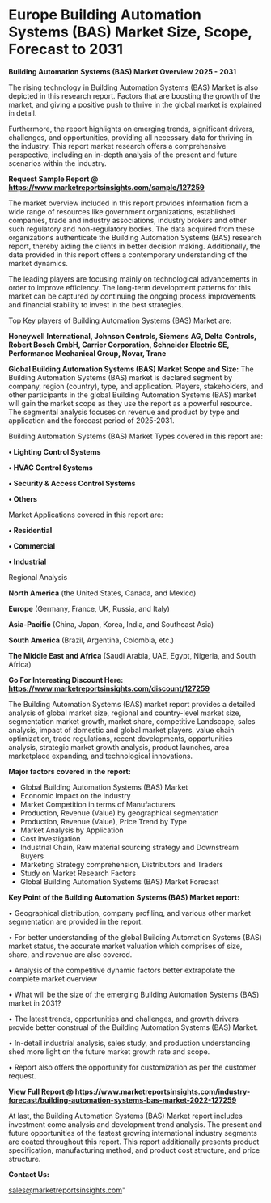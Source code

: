  # Europe Building Automation Systems (BAS) Market Size, Scope, Forecast to 2031

<Strong> Building Automation Systems (BAS) Market Overview 2025 - 2031</strong>

The rising technology in Building Automation Systems (BAS) Market is also depicted in this research report. Factors that are boosting the growth of the market, and giving a positive push to thrive in the global market is explained in detail.

Furthermore, the report highlights on emerging trends, significant drivers, challenges, and opportunities, providing all necessary data for thriving in the industry. This report market research offers a comprehensive perspective, including an in-depth analysis of the present and future scenarios within the industry.

<strong>Request Sample Report @ <a href=https://www.marketreportsinsights.com/sample/127259>https://www.marketreportsinsights.com/sample/127259</a></strong>

The market overview included in this report provides information from a wide range of resources like government organizations, established companies, trade and industry associations, industry brokers and other such regulatory and non-regulatory bodies. The data acquired from these organizations authenticate the Building Automation Systems (BAS) research report, thereby aiding the clients in better decision making. Additionally, the data provided in this report offers a contemporary understanding of the market dynamics.

The leading players are focusing mainly on technological advancements in order to improve efficiency. The long-term development patterns for this market can be captured by continuing the ongoing process improvements and financial stability to invest in the best strategies.

Top Key players of Building Automation Systems (BAS) Market are:

<strong>Honeywell International, Johnson Controls, Siemens AG, Delta Controls, Robert Bosch GmbH, Carrier Corporation, Schneider Electric SE, Performance Mechanical Group, Novar, Trane</strong>

<strong><b>Global Building Automation Systems (BAS) Market Scope and Size:</b></strong>
The Building Automation Systems (BAS) market is declared segment by company, region (country), type, and application. Players, stakeholders, and other participants in the global Building Automation Systems (BAS) market will gain the market scope as they use the report as a powerful resource. The segmental analysis focuses on revenue and product by type and application and the forecast period of 2025-2031.

Building Automation Systems (BAS) Market Types covered in this report are:

<strong>• Lighting Control Systems

• HVAC Control Systems

• Security & Access Control Systems

• Others</strong>

Market Applications covered in this report are:

<strong>• Residential

• Commercial

• Industrial</strong> 

Regional Analysis

<strong>North America</strong> (the United States, Canada, and Mexico)

<strong>Europe</strong> (Germany, France, UK, Russia, and Italy)

<strong>Asia-Pacific</strong> (China, Japan, Korea, India, and Southeast Asia)

<strong>South America</strong> (Brazil, Argentina, Colombia, etc.)

<strong>The Middle East and Africa</strong> (Saudi Arabia, UAE, Egypt, Nigeria, and South Africa)

<strong>Go For Interesting Discount Here: <a href=https://www.marketreportsinsights.com/discount/127259>https://www.marketreportsinsights.com/discount/127259</a></strong>

The Building Automation Systems (BAS) market report provides a detailed analysis of global market size, regional and country-level market size, segmentation market growth, market share, competitive Landscape, sales analysis, impact of domestic and global market players, value chain optimization, trade regulations, recent developments, opportunities analysis, strategic market growth analysis, product launches, area marketplace expanding, and technological innovations.

<strong><b>Major factors covered in the report:</b></strong>
<ul>
  <li>Global Building Automation Systems (BAS) Market </li>
  <li>Economic Impact on the Industry</li>
  <li>Market Competition in terms of Manufacturers</li>
  <li>Production, Revenue (Value) by geographical segmentation</li>
  <li>Production, Revenue (Value), Price Trend by Type</li>
  <li>Market Analysis by Application</li>
  <li>Cost Investigation</li>
  <li>Industrial Chain, Raw material sourcing strategy and Downstream Buyers</li>
  <li>Marketing Strategy comprehension, Distributors and Traders</li>
  <li>Study on Market Research Factors</li>
  <li>Global Building Automation Systems (BAS) Market Forecast</li>
</ul>

<strong><b>Key Point of the Building Automation Systems (BAS) Market report:</b></strong>

• Geographical distribution, company profiling, and various other market segmentation are provided in the report.

• For better understanding of the global Building Automation Systems (BAS) market status, the accurate market valuation which comprises of size, share, and revenue are also covered.

• Analysis of the competitive dynamic factors better extrapolate the complete market overview

• What will be the size of the emerging Building Automation Systems (BAS) market in 2031?

• The latest trends, opportunities and challenges, and growth drivers provide better construal of the Building Automation Systems (BAS) Market.

• In-detail industrial analysis, sales study, and production understanding shed more light on the future market growth rate and scope.

• Report also offers the opportunity for customization as per the customer request.

<strong><b>View Full Report @ <a href=https://www.marketreportsinsights.com/industry-forecast/building-automation-systems-bas-market-2022-127259>https://www.marketreportsinsights.com/industry-forecast/building-automation-systems-bas-market-2022-127259</a></b></strong>


At last, the Building Automation Systems (BAS) Market report includes investment come analysis and development trend analysis. The present and future opportunities of the fastest growing international industry segments are coated throughout this report. This report additionally presents product specification, manufacturing method, and product cost structure, and price structure.

<strong>Contact Us:</strong>

sales@marketreportsinsights.com"
